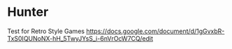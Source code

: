 # Hunter
Test for Retro Style Games 
https://docs.google.com/document/d/1gGvxbR-TxS0IQUNoNX-hH_5TwyJYsS_i-6nVrOcW7CQ/edit
